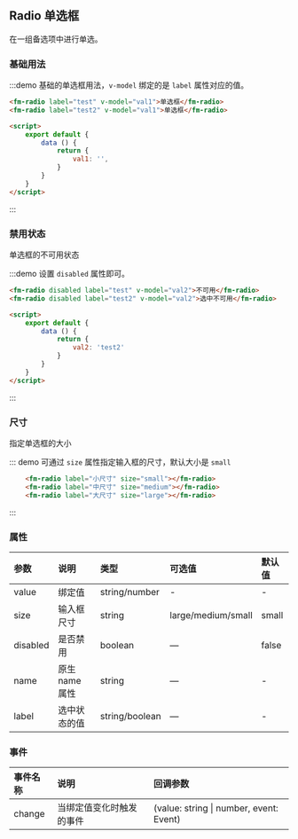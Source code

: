 <script>
    export default {
        data () {
            return {
                val1: '',
                val2: 'test2',
                val3: '大尺寸'
            }
        }
    }
</script>
## Radio 单选框
在一组备选项中进行单选。

### 基础用法

:::demo 基础的单选框用法，`v-model` 绑定的是 `label` 属性对应的值。

```html
<fm-radio label="test" v-model="val1">单选框</fm-radio>
<fm-radio label="test2" v-model="val1">单选框</fm-radio>

<script>
    export default {
        data () {
            return {
                val1: '',
            }
        }
    }
</script>
```
:::

### 禁用状态
单选框的不可用状态

:::demo 设置 `disabled` 属性即可。

```html
<fm-radio disabled label="test" v-model="val2">不可用</fm-radio>
<fm-radio disabled label="test2" v-model="val2">选中不可用</fm-radio>

<script>
    export default {
        data () {
            return {
                val2: 'test2'
            }
        }
    }
</script>
```
:::

### 尺寸
指定单选框的大小

::: demo 可通过 `size` 属性指定输入框的尺寸，默认大小是 `small`
```html
    <fm-radio label="小尺寸" size="small"></fm-radio>
    <fm-radio label="中尺寸" size="medium"></fm-radio>
    <fm-radio label="大尺寸" size="large"></fm-radio>
```
:::

### 属性
| 参数      | 说明          | 类型      | 可选值                           | 默认值  |
| :---------- | :-------------- | :---------- | :--------------------------------  | :-------- |
| value | 绑定值 | string/number | - | - |
| size | 输入框尺寸 | string | large/medium/small | small |
| disabled | 是否禁用 | boolean | — | false |
| name | 原生 name 属性 | string | — | - |
| label | 选中状态的值 | string/boolean | — | - |

### 事件
| 事件名称	      | 说明          | 回调参数 |
| :---------- | :-------------- | :---------- |
| change | 当绑定值变化时触发的事件	 | (value: string \| number, event: Event) |